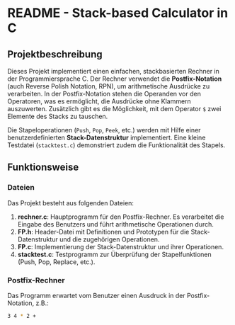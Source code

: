 # README - Stack-based Calculator in C

## Projektbeschreibung

Dieses Projekt implementiert einen einfachen, stackbasierten Rechner in der Programmiersprache C. Der Rechner verwendet die **Postfix-Notation** (auch Reverse Polish Notation, RPN), um arithmetische Ausdrücke zu verarbeiten. In der Postfix-Notation stehen die Operanden vor den Operatoren, was es ermöglicht, die Ausdrücke ohne Klammern auszuwerten. Zusätzlich gibt es die Möglichkeit, mit dem Operator `$` zwei Elemente des Stacks zu tauschen.

Die Stapeloperationen (`Push`, `Pop`, `Peek`, etc.) werden mit Hilfe einer benutzerdefinierten **Stack-Datenstruktur** implementiert. Eine kleine Testdatei (`stacktest.c`) demonstriert zudem die Funktionalität des Stapels.

## Funktionsweise

### Dateien

Das Projekt besteht aus folgenden Dateien:

1. **rechner.c**: Hauptprogramm für den Postfix-Rechner. Es verarbeitet die Eingabe des Benutzers und führt arithmetische Operationen durch.
2. **FP.h**: Header-Datei mit Definitionen und Prototypen für die Stack-Datenstruktur und die zugehörigen Operationen.
3. **FP.c**: Implementierung der Stack-Datenstruktur und ihrer Operationen.
4. **stacktest.c**: Testprogramm zur Überprüfung der Stapelfunktionen (Push, Pop, Replace, etc.).

### Postfix-Rechner

Das Programm erwartet vom Benutzer einen Ausdruck in der Postfix-Notation, z.B.:

```bash
3 4 * 2 +
